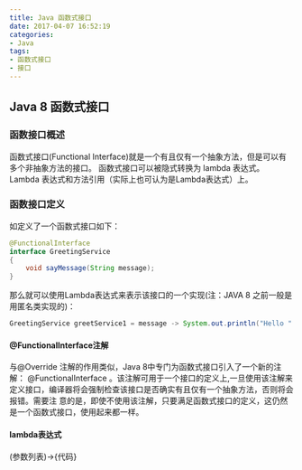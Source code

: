 ```yaml
---
title: Java 函数式接口
date: 2017-04-07 16:52:19
categories: 
- Java
tags: 
- 函数式接口
- 接口
---
```

## Java 8 函数式接口
### 函数接口概述
函数式接口(Functional Interface)就是一个有且仅有一个抽象方法，但是可以有多个非抽象方法的接口。
函数式接口可以被隐式转换为 lambda 表达式。
Lambda 表达式和方法引用（实际上也可认为是Lambda表达式）上。
<!--more-->
### 函数接口定义
如定义了一个函数式接口如下：
```Java
@FunctionalInterface
interface GreetingService 
{
    void sayMessage(String message);
}
```
那么就可以使用Lambda表达式来表示该接口的一个实现(注：JAVA 8 之前一般是用匿名类实现的)：

```Java
GreetingService greetService1 = message -> System.out.println("Hello " + message);
```
#### @FunctionalInterface注解

与@Override 注解的作用类似，Java 8中专门为函数式接口引入了一个新的注解： @FunctionalInterface 。该注解可用于一个接口的定义上,一旦使用该注解来定义接口，编译器将会强制检查该接口是否确实有且仅有一个抽象方法，否则将会报错。需要注
意的是，即使不使用该注解，只要满足函数式接口的定义，这仍然是一个函数式接口，使用起来都一样。

#### lambda表达式
(参数列表)->{代码}

